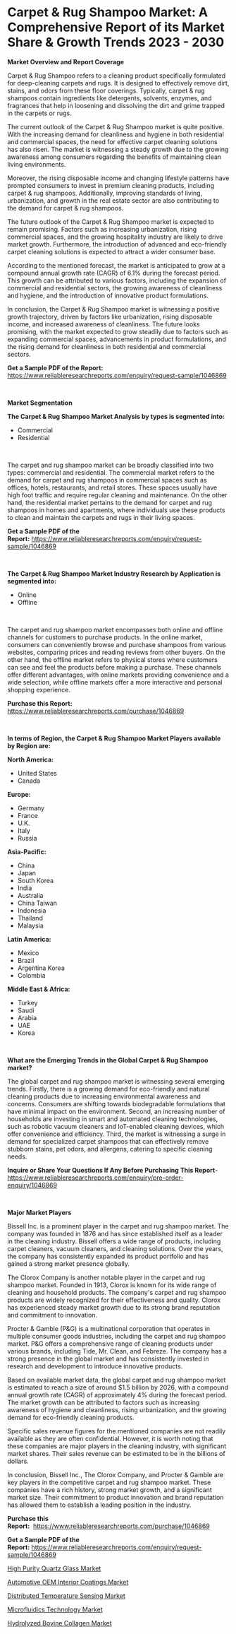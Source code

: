 <p><h1>Carpet & Rug Shampoo Market: A Comprehensive Report of its Market Share & Growth Trends 2023 - 2030</h1></p><p><strong>Market Overview and Report Coverage</strong></p>
<p><p>Carpet & Rug Shampoo refers to a cleaning product specifically formulated for deep-cleaning carpets and rugs. It is designed to effectively remove dirt, stains, and odors from these floor coverings. Typically, carpet & rug shampoos contain ingredients like detergents, solvents, enzymes, and fragrances that help in loosening and dissolving the dirt and grime trapped in the carpets or rugs.</p><p>The current outlook of the Carpet & Rug Shampoo market is quite positive. With the increasing demand for cleanliness and hygiene in both residential and commercial spaces, the need for effective carpet cleaning solutions has also risen. The market is witnessing a steady growth due to the growing awareness among consumers regarding the benefits of maintaining clean living environments.</p><p>Moreover, the rising disposable income and changing lifestyle patterns have prompted consumers to invest in premium cleaning products, including carpet & rug shampoos. Additionally, improving standards of living, urbanization, and growth in the real estate sector are also contributing to the demand for carpet & rug shampoos.</p><p>The future outlook of the Carpet & Rug Shampoo market is expected to remain promising. Factors such as increasing urbanization, rising commercial spaces, and the growing hospitality industry are likely to drive market growth. Furthermore, the introduction of advanced and eco-friendly carpet cleaning solutions is expected to attract a wider consumer base.</p><p>According to the mentioned forecast, the market is anticipated to grow at a compound annual growth rate (CAGR) of 6.1% during the forecast period. This growth can be attributed to various factors, including the expansion of commercial and residential sectors, the growing awareness of cleanliness and hygiene, and the introduction of innovative product formulations.</p><p>In conclusion, the Carpet & Rug Shampoo market is witnessing a positive growth trajectory, driven by factors like urbanization, rising disposable income, and increased awareness of cleanliness. The future looks promising, with the market expected to grow steadily due to factors such as expanding commercial spaces, advancements in product formulations, and the rising demand for cleanliness in both residential and commercial sectors.</p></p>
<p><strong>Get a Sample PDF of the Report:</strong> <a href="https://www.reliableresearchreports.com/enquiry/request-sample/1046869">https://www.reliableresearchreports.com/enquiry/request-sample/1046869</a></p>
<p>&nbsp;</p>
<p><strong>Market Segmentation</strong></p>
<p><strong>The Carpet & Rug Shampoo Market Analysis by types is segmented into:</strong></p>
<p><ul><li>Commercial</li><li>Residential</li></ul></p>
<p>&nbsp;</p>
<p><p>The carpet and rug shampoo market can be broadly classified into two types: commercial and residential. The commercial market refers to the demand for carpet and rug shampoos in commercial spaces such as offices, hotels, restaurants, and retail stores. These spaces usually have high foot traffic and require regular cleaning and maintenance. On the other hand, the residential market pertains to the demand for carpet and rug shampoos in homes and apartments, where individuals use these products to clean and maintain the carpets and rugs in their living spaces.</p></p>
<p><strong>Get a Sample PDF of the Report:</strong>&nbsp;<a href="https://www.reliableresearchreports.com/enquiry/request-sample/1046869">https://www.reliableresearchreports.com/enquiry/request-sample/1046869</a></p>
<p>&nbsp;</p>
<p><strong>The Carpet & Rug Shampoo Market Industry Research by Application is segmented into:</strong></p>
<p><ul><li>Online</li><li>Offline</li></ul></p>
<p>&nbsp;</p>
<p><p>The carpet and rug shampoo market encompasses both online and offline channels for customers to purchase products. In the online market, consumers can conveniently browse and purchase shampoos from various websites, comparing prices and reading reviews from other buyers. On the other hand, the offline market refers to physical stores where customers can see and feel the products before making a purchase. These channels offer different advantages, with online markets providing convenience and a wide selection, while offline markets offer a more interactive and personal shopping experience.</p></p>
<p><strong>Purchase this Report:</strong>&nbsp; <a href="https://www.reliableresearchreports.com/purchase/1046869">https://www.reliableresearchreports.com/purchase/1046869</a></p>
<p>&nbsp;</p>
<p><strong>In terms of Region, the Carpet & Rug Shampoo Market Players available by Region are:</strong></p>
<p>
    <p> <strong> North America: </strong>
        <ul>
            <li>United States</li>
            <li>Canada</li>
        </ul>
        </p> 
    <p> <strong> Europe: </strong>
        <ul>
            <li>Germany</li>
            <li>France</li>
            <li>U.K.</li>
            <li>Italy</li>
            <li>Russia</li>
        </ul>
        </p> 
    <p> <strong> Asia-Pacific: </strong>
        <ul>
            <li>China</li>
            <li>Japan</li>
            <li>South Korea</li>
            <li>India</li>
            <li>Australia</li>
            <li>China Taiwan</li>
            <li>Indonesia</li>
            <li>Thailand</li>
            <li>Malaysia</li>
        </ul>
        </p> 
    <p> <strong> Latin America: </strong>
        <ul>
            <li>Mexico</li>
            <li>Brazil</li>
            <li>Argentina Korea</li>
            <li>Colombia</li>
        </ul>
        </p> 
    <p> <strong> Middle East & Africa: </strong>
        <ul>
            <li>Turkey</li>
            <li>Saudi</li>
            <li>Arabia</li>
            <li>UAE</li>
            <li>Korea</li>
        </ul>
    </p>
    </p>
<p>&nbsp;</p>
<p><strong>What are the Emerging Trends in the Global Carpet & Rug Shampoo market?</strong></p>
<p><p>The global carpet and rug shampoo market is witnessing several emerging trends. Firstly, there is a growing demand for eco-friendly and natural cleaning products due to increasing environmental awareness and concerns. Consumers are shifting towards biodegradable formulations that have minimal impact on the environment. Second, an increasing number of households are investing in smart and automated cleaning technologies, such as robotic vacuum cleaners and IoT-enabled cleaning devices, which offer convenience and efficiency. Third, the market is witnessing a surge in demand for specialized carpet shampoos that can effectively remove stubborn stains, pet odors, and allergens, catering to specific cleaning needs.</p></p>
<p><strong>Inquire or Share Your Questions If Any Before Purchasing This Report</strong>- <a href="https://www.reliableresearchreports.com/enquiry/pre-order-enquiry/1046869">https://www.reliableresearchreports.com/enquiry/pre-order-enquiry/1046869</a></p>
<p>&nbsp;</p>
<p><strong>Major Market Players</strong></p>
<p><p>Bissell Inc. is a prominent player in the carpet and rug shampoo market. The company was founded in 1876 and has since established itself as a leader in the cleaning industry. Bissell offers a wide range of products, including carpet cleaners, vacuum cleaners, and cleaning solutions. Over the years, the company has consistently expanded its product portfolio and has gained a strong market presence globally.</p><p>The Clorox Company is another notable player in the carpet and rug shampoo market. Founded in 1913, Clorox is known for its wide range of cleaning and household products. The company's carpet and rug shampoo products are widely recognized for their effectiveness and quality. Clorox has experienced steady market growth due to its strong brand reputation and commitment to innovation.</p><p>Procter & Gamble (P&G) is a multinational corporation that operates in multiple consumer goods industries, including the carpet and rug shampoo market. P&G offers a comprehensive range of cleaning products under various brands, including Tide, Mr. Clean, and Febreze. The company has a strong presence in the global market and has consistently invested in research and development to introduce innovative products.</p><p>Based on available market data, the global carpet and rug shampoo market is estimated to reach a size of around $1.5 billion by 2026, with a compound annual growth rate (CAGR) of approximately 4% during the forecast period. The market growth can be attributed to factors such as increasing awareness of hygiene and cleanliness, rising urbanization, and the growing demand for eco-friendly cleaning products.</p><p>Specific sales revenue figures for the mentioned companies are not readily available as they are often confidential. However, it is worth noting that these companies are major players in the cleaning industry, with significant market shares. Their sales revenue can be estimated to be in the billions of dollars.</p><p>In conclusion, Bissell Inc., The Clorox Company, and Procter & Gamble are key players in the competitive carpet and rug shampoo market. These companies have a rich history, strong market growth, and a significant market size. Their commitment to product innovation and brand reputation has allowed them to establish a leading position in the industry.</p></p>
<p><strong>Purchase this Report:</strong>&nbsp;&nbsp;<a href="https://www.reliableresearchreports.com/purchase/1046869">https://www.reliableresearchreports.com/purchase/1046869</a></p>
<p></p>
<p><strong>Get a Sample PDF of the Report:</strong>&nbsp;<a href="https://www.reliableresearchreports.com/enquiry/request-sample/1046869">https://www.reliableresearchreports.com/enquiry/request-sample/1046869</a></p>
<p><p><a href="https://www.linkedin.com/pulse/high-purity-quartz-glass-market-size-share-amp-trends-0v2je/">High Purity Quartz Glass Market</a></p><p><a href="https://www.linkedin.com/pulse/automotive-oem-interior-coatings-market-size-2023-b9jae/">Automotive OEM Interior Coatings Market</a></p><p><a href="https://medium.com/@lap.snake.again/distributed-temperature-sensing-market-size-cagr-trends-2024-2030-668a1b777648">Distributed Temperature Sensing Market</a></p><p><a href="https://medium.com/@fire.honor.safe/microfluidics-technology-market-size-cagr-trends-2024-2030-2ea4edab0921">Microfluidics Technology Market</a></p><p><a href="https://github.com/RichRobinson5/Market-Research-Report-List-1/blob/main/hydrolyzed-bovine-collagen-market.md">Hydrolyzed Bovine Collagen Market</a></p></p>